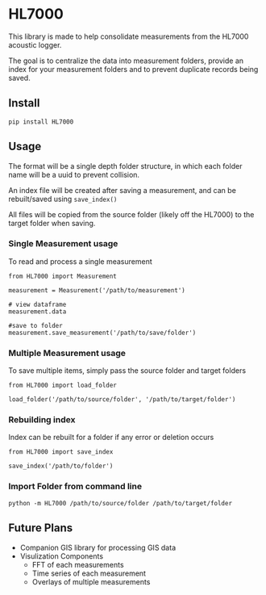# HL7000

This library is made to help consolidate measurements from the HL7000 acoustic logger.

The goal is to centralize the data into measurement folders, provide an index for your measurement folders and to prevent duplicate records being saved.

## Install

    pip install HL7000

## Usage

The format will be a single depth folder structure, in which each folder name will be a uuid to prevent collision.

An index file will be created after saving a measurement, and can be rebuilt/saved using `save_index()`

All files will be copied from the source folder (likely off the HL7000) to the target folder when saving.


### Single Measurement usage

To read and process a single measurement

```
from HL7000 import Measurement

measurement = Measurement('/path/to/measurement')

# view dataframe
measurement.data

#save to folder
measurement.save_measurement('/path/to/save/folder')
```

### Multiple Measurement usage

To save multiple items, simply pass the source folder and target folders

```
from HL7000 import load_folder

load_folder('/path/to/source/folder', '/path/to/target/folder')
```

### Rebuilding index

Index can be rebuilt for a folder if any error or deletion occurs

```
from HL7000 import save_index

save_index('/path/to/folder')
```

### Import Folder from command line

```
python -m HL7000 /path/to/source/folder /path/to/target/folder
```


## Future Plans

* Companion GIS library for processing GIS data
* Visulization Components
    * FFT of each measurements
    * Time series of each measurement
    * Overlays of multiple measurements
